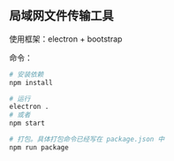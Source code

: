 ## 局域网文件传输工具

使用框架：electron + bootstrap

命令：
```bash
# 安装依赖
npm install

# 运行
electron .
# 或者
npm start

# 打包。具体打包命令已经写在 package.json 中
npm run package
```